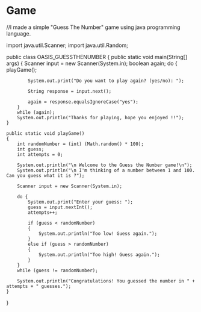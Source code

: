 # Game

//I made a simple "Guess The Number" game using java programming language.

import java.util.Scanner;
import java.util.Random;

public class OASIS_GUESSTHENUMBER
{
    public static void main(String[] args)
	{
        Scanner input = new Scanner(System.in);
        boolean again;
        do 
		{
            playGame();
            
            System.out.print("Do you want to play again? (yes/no): ");
			
            String response = input.next();
			
            again = response.equalsIgnoreCase("yes");	
        } 
		while (again);
        System.out.println("Thanks for playing, hope you enjoyed !!");
    }
	
    public static void playGame() 
	{
		int randomNumber = (int) (Math.random() * 100);
        int guess;
        int attempts = 0;
		
        System.out.println("\n Welcome to the Guess the Number game!\n");
        System.out.println("\n I'm thinking of a number between 1 and 100. Can you guess what it is ?");
        
        Scanner input = new Scanner(System.in);
		
        do {
            System.out.print("Enter your guess: ");
            guess = input.nextInt();
            attempts++;
            
            if (guess < randomNumber)
			{
                System.out.println("Too low! Guess again.");
            }
			else if (guess > randomNumber)
			{
                System.out.println("Too high! Guess again.");
            }
        } 
		while (guess != randomNumber);
        
        System.out.println("Congratulations! You guessed the number in " + attempts + " guesses.");
    }
}
